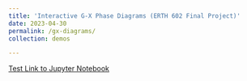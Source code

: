 ```yaml
---
title: 'Interactive G-X Phase Diagrams (ERTH 602 Final Project)'
date: 2023-04-30
permalink: /gx-diagrams/
collection: demos

---
```


[Test Link to Jupyter Notebook](https://jordankando.github.io/code-demos/lab/index.html?path=interactive_GX_phase_diagrams.ipynb/)